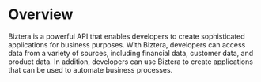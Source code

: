 # Overview

Biztera is a powerful API that enables developers to create sophisticated applications for business purposes. With Biztera, developers can access data from a variety of sources, including financial data, customer data, and product data. In addition, developers can use Biztera to create applications that can be used to automate business processes.
